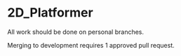 # 2D_Platformer

All work should be done on personal branches.

Merging to development requires 1 approved pull request.
